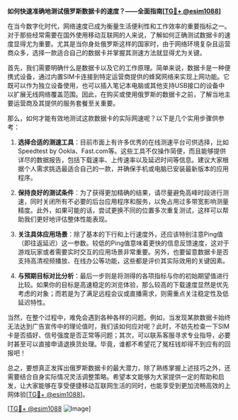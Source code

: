 **如何快速准确地测试俄罗斯数据卡的速度？——全面指南[[TG💪+ @esim1088](https://t.me/s/esim1088)]**

在当今数字化时代，网络速度已成为衡量生活便利性和工作效率的重要指标之一。对于那些经常需要在国外使用移动互联网的人来说，了解如何正确测试数据卡的速度显得尤为重要。尤其是当你身处俄罗斯这样的国家时，由于网络环境复杂且运营商众多，选择一款适合自己的数据卡并掌握其测速方法就显得尤为关键。

首先，我们需要明确什么是数据卡以及它的工作原理。简单来说，数据卡是一种便携式设备，通过内置SIM卡连接到特定运营商提供的蜂窝网络来实现上网功能。它既可以作为独立设备使用，也可以插入笔记本电脑或其他支持USB接口的设备中以扩展无线网络覆盖范围。因此，在购买或使用俄罗斯的数据卡之前，了解当地主要运营商及其提供的服务套餐至关重要。

那么，如何才能有效地测试这款数据卡的实际网速呢？以下是几个实用步骤供参考：

1. **选择合适的测速工具**：目前市面上有许多优秀的在线测速平台可供选择，比如Speedtest by Ookla、Fast.com等。这些工具不仅操作简便，而且能够提供详尽的数据报告，包括下载速率、上传速率以及延迟时间等信息。建议大家根据个人需求挑选最适合自己的一款，并确保手机或电脑已安装最新版本的应用程序。

2. **保持良好的测试条件**：为了获得更加精确的结果，请尽量避免高峰时段进行测速，同时关闭所有不必要的后台应用程序和服务，以免占用过多带宽影响测量精度。此外，如果可能的话，尝试更换不同的位置多次重复测试，这样可以帮助我们更好地评估整体性能表现。

3. **关注具体应用场景**：除了基本的下行和上行速度外，还应该特别注意Ping值（即往返延迟）这一参数。较低的Ping值意味着更快的信息反馈速度，这对于游戏玩家或者需要实时交互的应用场景非常重要。另外，也要留意数据卡是否支持高清视频播放、在线办公等功能，这些都是评价其实际效用的关键因素。

4. **与预期目标对比分析**：最后一步则是将测得的各项指标与你的初始期望值进行比较。如果你的目标是高速稳定的浏览体验，那么较高的下载速度显然是优先考虑的对象；而若是为了满足远程会议或直播需求，则需重点关注稳定性及低延迟特性。

当然，在整个过程中，难免会遇到各种各样的问题。例如，当发现某款数据卡始终无法达到广告宣传中的理论值时，我们该如何应对呢？此时，不妨先检查一下SIM卡是否插好、信号强度是否正常等问题；其次，可以联系客服寻求专业指导，必要时甚至可以直接申请退换货处理。毕竟，谁都不希望花了冤枉钱却得不到应有的回报吧！

总之，要想真正发挥出俄罗斯数据卡的最大潜力，除了熟练掌握上述技巧之外，还需要结合自身实际情况灵活调整策略。希望本文能够为大家提供一定的帮助和启发，让大家能够在享受便捷移动互联网生活的同时，也能享受到更加流畅高效的上网体验[[TG💪+ @esim1088](https://t.me/s/esim1088)]。

[[TG💪+ @esim1088](https://t.me/s/esim1088) ![Image](https://i.postimg.cc/4NQfJmqS/Snipaste-2025-05-13-00-14-12.png)]